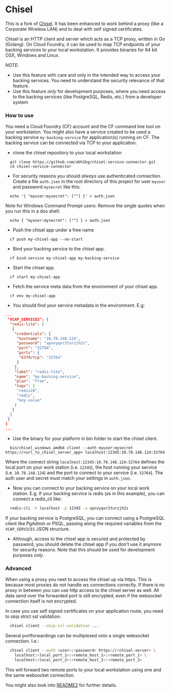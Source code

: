 # Chisel

This is a fork of [Chisel](https://github.com/morikat/chisel).
It has been enhanced to work behind a proxy (like a Corporate Wireless LAN) and to deal with self signed certificates.

Chisel is an HTTP client and server which acts as a TCP proxy, written in Go (Golang).
On Cloud Foundry, it can be used to map TCP endpoints of your backing services to your local workstation. It provides binaries for 64 bit OSX, Windows and Linux.

*NOTE*: 
- Use this feature with care and only in the intended way to access your backing services. You need to understand the security relevance of that feature. 
- Use this feature _only_ for development purposes, where you need access to the backing services (like PostgreSQL, Redis, etc.) from a developer system

### How to use

You need a Cloud Foundry (CF) account and the CF command line tool on your workstation.
You might also have a service created to be used a backing service `my-backing-service`
for application(s) running on CF. The backing service can be connected via TCP to
your application.

* clone the chisel repository to your local workstation
```
  git clone https://github.com/abh1kg/chisel-service-connector.git
  cd chisel-service-connector
```
* For security reasons you should *always* use authenticated connection.
  Create a file `auth.json` in the root directory of this project for user
  `myuser` and password `mysecret` like this:
```
  echo '{ "myuser:mysecret": [""] }' > auth.json
```
  Note for Windows Command Prompt users: Remove the single quotes when you run this in a dos shell:
```
  echo { "myuser:mysecret": [""] } > auth.json
```
* Push the chisel app under a free name
```
  cf push my-chisel-app --no-start
```
* Bind your backing service to the chisel app.
```
  cf bind-service my-chisel-app my-backing-service
```
* Start the chisel app.
```
  cf start my-chisel-app
```
* Fetch the service meta data from the environment of your chisel app.
```
  cf env my-chisel-app
```
* You should find your service metadata in the environment. E.g:
``` json
...
 "VCAP_SERVICES": {
  "redis-lite": [
   {
    "credentials": {
     "hostname": "10.78.148.124",
     "password": "upnvyqvr2turzjh2z",
     "port": "32764",
     "ports": {
      "6379/tcp": "32764"
     }
    },
    "label": "redis-lite",
    "name": "my-backing-service",
    "plan": "free",
    "tags": [
     "redis28",
     "redis",
     "key-value"
    ]
   }
  ]
 }
}
...
```
* Use the binary for your platform in bin folder to start the chisel client.
```
  bin/chisel_windows_amd64 client --auth myuser:mysecret https://<url_to_chisel_server_app> localhost:12345:10.78.148.124:32764
```
  Where the connect string `localhost:12345:10.78.148.124:32764` defines the local port
  on your work station (i.e. `12345`), the host running your service
  (i.e. `10.78.148.124`) and the port to connect to your service
  (i.e. `32764`). The auth user and secret must match your settings in
  `auth.json`.

* Now you can connect to your backing service on your local work station. E.g.
  If your backing service is redis (as in this example), you can connect a
  redis_cli like:
``` sh
  redis-cli -h localhost -p 12345 -a upnvyqvr2turzjh2z
```
  If your backing service is PostgreSQL, you can connect using a PostgreSQL client like PgAdmin or PSQL, passing along the required variables from the `VCAP_SERVICES` JSON structure.

* Although, access to the chisel app is secured and protected by password,
  you should delete the chisel app if you don't use it anymore for security reasons. Note that this should be used for development purposes _only_.

### Advanced

When using a proxy you neet to access the chisel up via https. This is because
most proxies do not handle ws connections correctly. If there is no proxy in
between you can use http access to the chisel server as well. All data
send over the forwarded port is still encrypted, even if the websocket connection
itself is not encrypted.

In case you use self signed certificates on your application route, you need to
skip strict ssl validation:
``` sh
  chisel client --skip-ssl-validation ...
```
Several portforwardings can be multiplexed onto a single websocket connection.
I.e.:
``` sh
  chisel client --auth <user>:<password> https://<chisel-server> \
    localhost:<local_port_1>:<remote_host_1>:<remote_port_1> \
    localhost:<local_port_2>:<remote_host_2>:<remote_port_2>
```
This will forward two remote ports to your local workstation using one and the
same websocket connection.

You might also look into [README2](README2.md) for further details.




